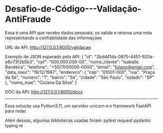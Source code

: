 # Desafio-de-Código---Validação-AntiFraude

Essa é uma API que recebe dados pessoais, os valida e retorna uma nota representando a confiabilidade das informações

URL da API: http://127.0.0.1:8000/validacao

Exemplo de JSON esperado pela API:
  {
	"id": "2bdd41da-0875-4451-920a-e6c73f2b5b3",
	"cpf": "000.000.000-00",
	"nome_cliente": "Isabelle Bandeira",
	"telefone": "+55(11)00000-0000",
	"email": "fulano@gmail.com",
	"data_nasc": "19/12/1987",
	"endereco": {
		"cep": "01001-000",
		"rua": "Praça da Sé",
		"numero": "1",
		"bairro": "Sé",
		"cidade": "São Paulo",
		"estado": "SP"
	},
	"nome_mae": "Ciclana Da Silva"
}

DOC da API: http://127.0.0.1:8000/docs

---------------------------------------------

Essa solução usa Python3.11, um servidor uvicorn e o framework FastAPI para rodar.

Além dessas, algumas bibliotecas usadas foram:
pytest
request
pydantic
typing
re
